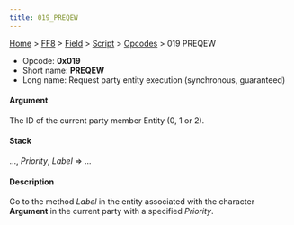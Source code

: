 ```yaml
---
title: 019_PREQEW
---
```


[Home](../../../../index.md) > [FF8](../../../../FF8.md) > [Field](../../../Field.md) > [Script](../../Script.md) > [Opcodes](../Opcodes.md) > 019 PREQEW

-   Opcode: **0x019**
-   Short name: **PREQEW**
-   Long name: Request party entity execution (synchronous, guaranteed)

#### Argument

The ID of the current party member Entity (0, 1 or 2).

#### Stack

..., *Priority*, *Label* =&gt; ...

#### Description

Go to the method *Label* in the entity associated with the character **Argument** in the current party with a specified *Priority*.
